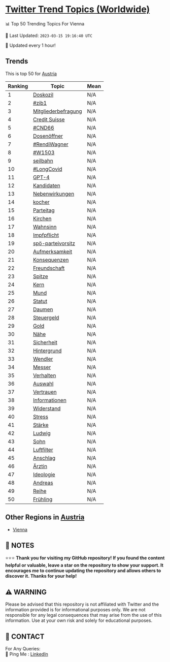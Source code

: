 [Twitter Trend Topics (Worldwide)](https://github.com/ErcinDedeoglu/Twitter-Trend-Topics)
==========


📊 Top 50 Trending Topics For Vienna

📆 Last Updated: `2023-03-15 19:16:40 UTC`

🔧 Updated every 1 hour!


## Trends

This is top 50 for [Austria](</Austria>)

| Ranking | Topic | Mean |
| ------- | ------------ | ------------ |
| 1 | [Doskozil](http://twitter.com/search?q=Doskozil) | N/A |
| 2 | [#zib1](http://twitter.com/search?q=%23zib1) | N/A |
| 3 | [Mitgliederbefragung](http://twitter.com/search?q=Mitgliederbefragung) | N/A |
| 4 | [Credit Suisse](http://twitter.com/search?q=Credit+Suisse) | N/A |
| 5 | [#CND66](http://twitter.com/search?q=%23CND66) | N/A |
| 6 | [Dosenöffner](http://twitter.com/search?q=Dosen%c3%b6ffner) | N/A |
| 7 | [#RendiWagner](http://twitter.com/search?q=%23RendiWagner) | N/A |
| 8 | [#W1503](http://twitter.com/search?q=%23W1503) | N/A |
| 9 | [seilbahn](http://twitter.com/search?q=seilbahn) | N/A |
| 10 | [#LongCovid](http://twitter.com/search?q=%23LongCovid) | N/A |
| 11 | [GPT-4](http://twitter.com/search?q=GPT-4) | N/A |
| 12 | [Kandidaten](http://twitter.com/search?q=Kandidaten) | N/A |
| 13 | [Nebenwirkungen](http://twitter.com/search?q=Nebenwirkungen) | N/A |
| 14 | [kocher](http://twitter.com/search?q=kocher) | N/A |
| 15 | [Parteitag](http://twitter.com/search?q=Parteitag) | N/A |
| 16 | [Kirchen](http://twitter.com/search?q=Kirchen) | N/A |
| 17 | [Wahnsinn](http://twitter.com/search?q=Wahnsinn) | N/A |
| 18 | [Impfpflicht](http://twitter.com/search?q=Impfpflicht) | N/A |
| 19 | [spö-parteivorsitz](http://twitter.com/search?q=sp%c3%b6-parteivorsitz) | N/A |
| 20 | [Aufmerksamkeit](http://twitter.com/search?q=Aufmerksamkeit) | N/A |
| 21 | [Konsequenzen](http://twitter.com/search?q=Konsequenzen) | N/A |
| 22 | [Freundschaft](http://twitter.com/search?q=Freundschaft) | N/A |
| 23 | [Spitze](http://twitter.com/search?q=Spitze) | N/A |
| 24 | [Kern](http://twitter.com/search?q=Kern) | N/A |
| 25 | [Mund](http://twitter.com/search?q=Mund) | N/A |
| 26 | [Statut](http://twitter.com/search?q=Statut) | N/A |
| 27 | [Daumen](http://twitter.com/search?q=Daumen) | N/A |
| 28 | [Steuergeld](http://twitter.com/search?q=Steuergeld) | N/A |
| 29 | [Gold](http://twitter.com/search?q=Gold) | N/A |
| 30 | [Nähe](http://twitter.com/search?q=N%c3%a4he) | N/A |
| 31 | [Sicherheit](http://twitter.com/search?q=Sicherheit) | N/A |
| 32 | [Hintergrund](http://twitter.com/search?q=Hintergrund) | N/A |
| 33 | [Wendler](http://twitter.com/search?q=Wendler) | N/A |
| 34 | [Messer](http://twitter.com/search?q=Messer) | N/A |
| 35 | [Verhalten](http://twitter.com/search?q=Verhalten) | N/A |
| 36 | [Auswahl](http://twitter.com/search?q=Auswahl) | N/A |
| 37 | [Vertrauen](http://twitter.com/search?q=Vertrauen) | N/A |
| 38 | [Informationen](http://twitter.com/search?q=Informationen) | N/A |
| 39 | [Widerstand](http://twitter.com/search?q=Widerstand) | N/A |
| 40 | [Stress](http://twitter.com/search?q=Stress) | N/A |
| 41 | [Stärke](http://twitter.com/search?q=St%c3%a4rke) | N/A |
| 42 | [Ludwig](http://twitter.com/search?q=Ludwig) | N/A |
| 43 | [Sohn](http://twitter.com/search?q=Sohn) | N/A |
| 44 | [Luftfilter](http://twitter.com/search?q=Luftfilter) | N/A |
| 45 | [Anschlag](http://twitter.com/search?q=Anschlag) | N/A |
| 46 | [Ärztin](http://twitter.com/search?q=%c3%84rztin) | N/A |
| 47 | [Ideologie](http://twitter.com/search?q=Ideologie) | N/A |
| 48 | [Andreas](http://twitter.com/search?q=Andreas) | N/A |
| 49 | [Reihe](http://twitter.com/search?q=Reihe) | N/A |
| 50 | [Frühling](http://twitter.com/search?q=Fr%c3%bchling) | N/A |



## Other Regions in [Austria](</Austria>)

* [Vienna](</Austria/Vienna.md>)



## 📝 NOTES

⭐⭐⭐ **Thank you for visiting my GitHub repository! If you found the content helpful or valuable, leave a star on the repository to show your support. It encourages me to continue updating the repository and allows others to discover it. Thanks for your help!**


## ⚠️ WARNING

Please be advised that this repository is not affiliated with Twitter and the information provided is for informational purposes only. We are not responsible for any legal consequences that may arise from the use of this information. Use at your own risk and solely for educational purposes.


## 📨 CONTACT

 For Any Queries:  
            🏓 Ping Me : [LinkedIn](https://www.linkedin.com/in/ercindedeoglu/)
